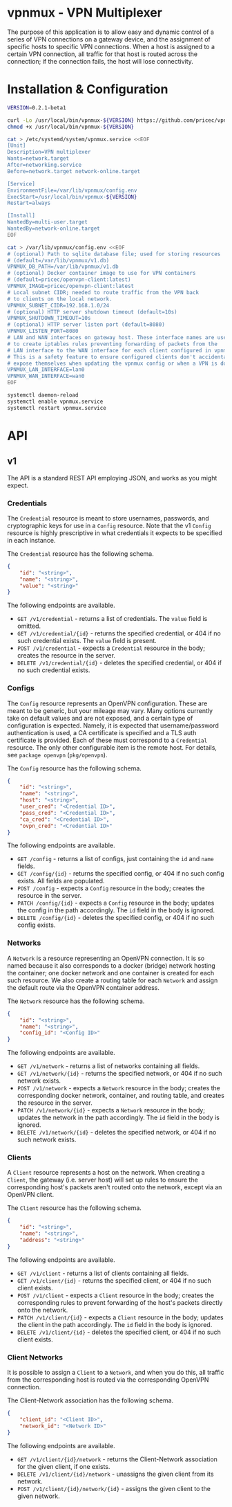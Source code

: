 # vpnmux - VPN Multiplexer
The purpose of this application is to allow easy and dynamic control of a
series of VPN connections on a gateway device, and the assignment of specific
hosts to specific VPN connections. When a host is assigned to a certain VPN
connection, all traffic for that host is routed across the connection; if
the connection fails, the host will lose connectivity.

# Installation & Configuration
```bash
VERSION=0.2.1-beta1

curl -Lo /usr/local/bin/vpnmux-${VERSION} https://github.com/pricec/vpnmux/releases/download/${VERSION}/vpnmux-${VERSION}
chmod +x /usr/local/bin/vpnmux-${VERSION}

cat > /etc/systemd/system/vpnmux.service <<EOF
[Unit]
Description=VPN multiplexer
Wants=network.target
After=networking.service
Before=network.target network-online.target

[Service]
EnvironmentFile=/var/lib/vpnmux/config.env
ExecStart=/usr/local/bin/vpnmux-${VERSION}
Restart=always

[Install]
WantedBy=multi-user.target
WantedBy=network-online.target
EOF

cat > /var/lib/vpnmux/config.env <<EOF
# (optional) Path to sqlite database file; used for storing resources
# (default=/var/lib/vpnmux/v1.db)
VPNMUX_DB_PATH=/var/lib/vpnmux/v1.db
# (optional) Docker container image to use for VPN containers
# (default=pricec/openvpn-client:latest)
VPNMUX_IMAGE=pricec/openvpn-client:latest
# Local subnet CIDR; needed to route traffic from the VPN back
# to clients on the local network.
VPNMUX_SUBNET_CIDR=192.168.1.0/24
# (optional) HTTP server shutdown timeout (default=10s)
VPNMUX_SHUTDOWN_TIMEOUT=10s
# (optional) HTTP server listen port (default=8080)
VPNMUX_LISTEN_PORT=8080
# LAN and WAN interfaces on gateway host. These interface names are used
# to create iptables rules preventing forwarding of packets from the
# LAN interface to the WAN interface for each client configured in vpnmux.
# This is a safety feature to ensure configured clients don't accidentally
# expose themselves when updating the vpnmux config or when a VPN is down.
VPNMUX_LAN_INTERFACE=lan0
VPNMUX_WAN_INTERFACE=wan0
EOF

systemctl daemon-reload
systemctl enable vpnmux.service
systemctl restart vpnmux.service
```

# API
## v1
The API is a standard REST API employing JSON, and works as you might expect.

### Credentials
The `Credential` resource is meant to store usernames, passwords, and
cryptographic keys for use in a `Config` resource. Note that the v1 `Config`
resource is highly prescriptive in what credentials it expects to be specified
in each instance.

The `Credential` resource has the following schema.
```json
{
    "id": "<string>",
    "name": "<string>",
    "value": "<string>"
}
```

The following endpoints are available.
* `GET /v1/credential` - returns a list of credentials. The `value` field
  is omitted.
* `GET /v1/credential/{id}` - returns the specified credential, or 404 if no
  such credential exists. The `value` field is present.
* `POST /v1/credential` - expects a `Credential` resource in the body; creates
  the resource in the server.
* `DELETE /v1/credential/{id}` - deletes the specified credential, or 404
  if no such credential exists.

### Configs
The `Config` resource represents an OpenVPN configuration. These are meant to
be generic, but your mileage may vary. Many options currently take on default
values and are not exposed, and a certain type of configuration is expected.
Namely, it is expected that username/password authentication is used, a CA
certificate is specified and a TLS auth certificate is provided. Each of these
must correspond to a `Credential` resource. The only other configurable item
is the remote host. For details, see `package openvpn` (`pkg/openvpn`).

The `Config` resource has the following schema.
```json
{
    "id": "<string>",
    "name": "<string>",
    "host": "<string>",
    "user_cred": "<Credential ID>",
    "pass_cred": "<Credential ID>",
    "ca_cred": "<Credential ID>",
    "ovpn_cred": "<Credential ID>"
}
```

The following endpoints are available.
* `GET /config` - returns a list of configs, just containing the `id` and
  `name` fields.
* `GET /config/{id}` - returns the specified config, or 404 if no such config
  exists. All fields are populated.
* `POST /config` - expects a `Config` resource in the body; creates the
  resource in the server.
* `PATCH /config/{id}` - expects a `Config` resource in the body; updates the
  config in the path accordingly. The `id` field in the body is ignored.
* `DELETE /config/{id}` - deletes the specified config, or 404 if no such
  config exists.

### Networks
A `Network` is a resource representing an OpenVPN connection. It is so named
because it also corresponds to a docker (bridge) network hosting the container;
one docker network and one container is created for each such resource. We
also create a routing table for each `Network` and assign the default route
via the OpenVPN container address.

The `Network` resource has the following schema.
```json
{
    "id": "<string>",
    "name": "<string>",
    "config_id": "<Config ID>"
}
```

The following endpoints are available.
* `GET /v1/network` - returns a list of networks containing all fields.
* `GET /v1/network/{id}` - returns the specified network, or 404 if no such
  network exists.
* `POST /v1/network` - expects a `Network` resource in the body; creates the
  corresponding docker network, container, and routing table, and creates the
  resource in the server.
* `PATCH /v1/network/{id}` - expects a `Network` resource in the body; updates
  the network in the path accordingly. The `id` field in the body is ignored.
* `DELETE /v1/network/{id}` - deletes the specified network, or 404 if no such
  network exists.

### Clients
A `Client` resource represents a host on the network. When creating a `Client`,
the gateway (i.e. server host) will set up rules to ensure the corresponding
host's packets aren't routed onto the network, except via an OpenVPN client.

The `Client` resource has the following schema.
```json
{
    "id": "<string>",
    "name": "<string>",
    "address": "<string>"
}
```

The following endpoints are available.
* `GET /v1/client` - returns a list of clients containing all fields.
* `GET /v1/client/{id}` - returns the specified client, or 404 if no such
  client exists.
* `POST /v1/client` - expects a `Client` resource in the body; creates the
  corresponding rules to prevent forwarding of the host's packets directly
  onto the network.
* `PATCH /v1/client/{id}` - expects a `Client` resource in the body; updates
  the client in the path accordingly. The `id` field in the body is ignored.
* `DELETE /v1/client/{id}` - deletes the specified client, or 404 if no such
  client exists.

### Client Networks
It is possible to assign a `Client` to a `Network`, and when you do this, all
traffic from the corresponding host is routed via the corresponding OpenVPN
connection.

The Client-Network association has the following schema.
```json
{
    "client_id": "<Client ID>",
    "network_id": "<Network ID>"
}
```

The following endpoints are available.
* `GET /v1/client/{id}/network` - returns the Client-Network association for
  the given client, if one exists.
* `DELETE /v1/client/{id}/network` - unassigns the given client from its
  network.
* `POST /v1/client/{id}/network/{id}` - assigns the given client to the
  given network.